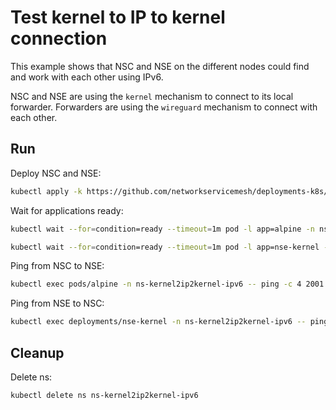 # Test kernel to IP to kernel connection

This example shows that NSC and NSE on the different nodes could find and work with each other using IPv6.

NSC and NSE are using the `kernel` mechanism to connect to its local forwarder.
Forwarders are using the `wireguard` mechanism to connect with each other.

## Run

Deploy NSC and NSE:
```bash
kubectl apply -k https://github.com/networkservicemesh/deployments-k8s/examples/features/ipv6/Kernel2IP2Kernel_ipv6?ref=7ae1f90df9b929fc1e6eb57ad63ac277f68dc2aa
```

Wait for applications ready:
```bash
kubectl wait --for=condition=ready --timeout=1m pod -l app=alpine -n ns-kernel2ip2kernel-ipv6
```
```bash
kubectl wait --for=condition=ready --timeout=1m pod -l app=nse-kernel -n ns-kernel2ip2kernel-ipv6
```

Ping from NSC to NSE:
```bash
kubectl exec pods/alpine -n ns-kernel2ip2kernel-ipv6 -- ping -c 4 2001:db8::
```

Ping from NSE to NSC:
```bash
kubectl exec deployments/nse-kernel -n ns-kernel2ip2kernel-ipv6 -- ping -c 4 2001:db8::1
```

## Cleanup

Delete ns:
```bash
kubectl delete ns ns-kernel2ip2kernel-ipv6
```
